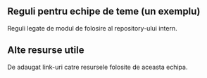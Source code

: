 ## Reguli pentru echipe de teme (un exemplu) 

Reguli legate de modul de folosire al repository-ului intern.

## Alte resurse utile

De adaugat link-uri catre resursele folosite de aceasta echipa.

